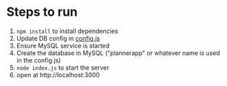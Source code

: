 # Steps to run
1. `npm install` to install dependencies
2. Update DB config in [config.js](configurations/config.js)
3. Ensure MySQL service is started
4. Create the database in MySQL ("plannerapp" or whatever name is used in the config.js)
4. `node index.js` to start the server
5. open at http://localhost:3000
